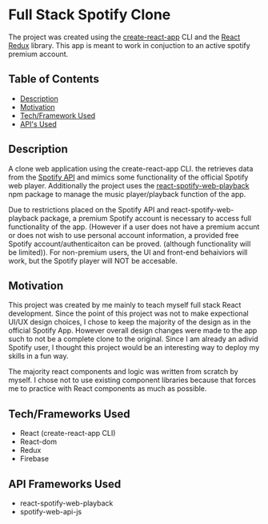 # Full Stack Spotify Clone

The project was created using the [create-react-app](https://github.com/facebook/create-react-app) CLI and the [React Redux](https://react-redux.js.org/) library. This app is meant to work in conjuction to an active spotify premium account. 

## Table of Contents
- [Description](#description)
- [Motivation](#motivation)
- [Tech/Framework Used](#techframeworks-used)
- [API's Used](#api-frameworks-used)

## Description 

A clone web application using the create-react-app CLI. the retrieves data from the [Spotify API](https://developer.spotify.com/documentation/web-api/) and mimics some functionality of the official Spotify web player. Additionally the project uses the [react-spotify-web-playback](https://www.npmjs.com/package/react-spotify-web-playback) npm package to manage the music player/playback function of the app.

Due to restrictions placed on the Spotify API and react-spotify-web-playback package, a premium Spotify account is necessary to access full functionality of the app. (However if a user does not have a premium accunt or does not wish to use personal account information, a provided free Spotify account/authenticaiton can be proved. (although functionality will be limited)). For non-premium users, the UI and front-end behaiviors will work, but the Spotify player will NOT be accesable.


## Motivation

This project was created by me mainly to teach myself full stack React development. Since the point of this project was not to make expectional UI/UX design choices, I chose to keep the majority of the design as in the official Spotify App. However overall design changes were made to the app such to not be a complete clone to the original. Since I am already an adivid Spotify user, I thought this project would be an interesting way to deploy my skills in a fun way.

The majority react components and logic was written from scratch by myself. I chose not to use existing component libraries because that forces me to practice with React components as much as possible. 


## Tech/Frameworks Used
- React (create-react-app CLI)
- React-dom
- Redux
- Firebase 

## API Frameworks Used
- react-spotify-web-playback
- spotify-web-api-js